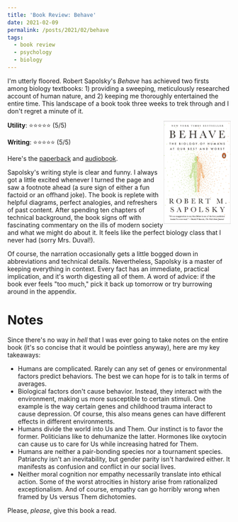 ```yaml
---
title: 'Book Review: Behave'
date: 2021-02-09
permalink: /posts/2021/02/behave
tags:
  - book review
  - psychology
  - biology
---
```


I'm utterly floored. Robert Sapolsky's *Behave* has achieved two firsts among biology textbooks: 1) providing a sweeping, meticulously researched account of human nature, and 2) keeping me thoroughly entertained the entire time. This landscape of a book took three weeks to trek through and I don't regret a minute of it.

<img align="right" width="30%" src="/images/books/behave.jpg">

**Utility**: ⭐⭐⭐⭐⭐ (5/5)

**Writing**: ⭐⭐⭐⭐⭐ (5/5)

Here's the [paperback](https://www.amazon.com/Behave-Biology-Humans-Best-Worst/dp/1594205078) and [audiobook](https://www.audible.com/pd/Behave-Audiobook/B06XW3MVNF).

Sapolsky's writing style is clear and funny. I always got a little excited whenever I turned the page and saw a footnote ahead (a sure sign of either a fun factoid or an offhand joke). The book is replete with helpful diagrams, perfect analogies, and refreshers of past content. After spending ten chapters of technical background, the book signs off with fascinating commentary on the ills of modern society and what we might do about it. It feels like the perfect biology class that I never had (sorry Mrs. Duval!).

Of course, the narration occasionally gets a little bogged down in abbreviations and technical details. Nevertheless, Sapolsky is a master of keeping everything in context. Every fact has an immediate, practical implication, and it's worth digesting all of them. A word of advice: if the book ever feels "too much," pick it back up tomorrow or try burrowing around in the appendix.

Notes
===

Since there's no way in *hell* that I was ever going to take notes on the entire book (it's so concise that it would be pointless anyway), here are my key takeaways:

* Humans are complicated. Rarely can any set of genes or environmental factors predict behaviors. The best we can hope for is to talk in terms of averages.
* Biological factors don't cause behavior. Instead, they interact with the environment, making us more susceptible to certain stimuli. One example is the way certain genes and childhood trauma interact to cause depression. Of course, this also means genes can have different effects in different environments.
* Humans divide the world into Us and Them. Our instinct is to favor the former. Politicians like to dehumanize the latter. Hormones like oxytocin can cause us to care for Us while increasing hatred for Them.
* Humans are neither a pair-bonding species nor a tournament species. Patriarchy isn't an inevitability, but gender parity isn't hardwired either. It manifests as confusion and conflict in our social lives.
* Neither moral cognition nor empathy necessarily translate into ethical action. Some of the worst atrocities in history arise from rationalized exceptionalism. And of course, empathy can go horribly wrong when framed by Us versus Them dichotomies.

Please, *please*, give this book a read.